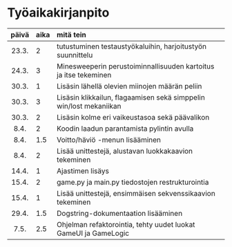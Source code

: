 # Työaikakirjanpito

| päivä | aika | mitä tein  |
| :----:|:-----| :-----|
| 23.3. | 2    | tutustuminen testaustyökaluihin, harjoitustyön suunnittelu |
| 24.3. | 3    | Minesweeperin perustoiminnallisuuden kartoitus ja itse tekeminen |
| 30.3. | 1    | Lisäsin lähellä olevien miinojen määrän peliin |
| 30.3. | 3    | Lisäsin klikkailun, flagaamisen sekä simppelin win/lost mekaniikan |
| 30.3. | 2    | Lisäsin kolme eri vaikeustasoa sekä päävalikon |
| 8.4.  | 2    | Koodin laadun parantamista pylintin avulla |
| 8.4.  | 1.5  | Voitto/häviö -menun lisääminen |
| 8.4.  | 2    | Lisää unittestejä, alustavan luokkakaavion tekeminen |
| 14.4. | 1    | Ajastimen lisäys |
| 15.4. | 2    | game.py ja main.py tiedostojen restrukturointia |
| 15.4. | 1    | Lisää unittestejä, ensimmäisen sekvenssikaavion tekeminen |
| 29.4. | 1.5  | Dogstring-dokumentaation lisääminen |
| 7.5.  | 2.5  | Ohjelman refaktorointia, tehty uudet luokat GameUI ja GameLogic  |